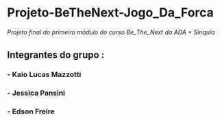 # Projeto-BeTheNext-Jogo_Da_Forca

###### Projeto final do primeiro módulo do curso Be_The_Next da ADA + Sinquia

## Integrantes do grupo : 
### - Kaio Lucas Mazzotti
### - Jessica Pansini
### - Edson Freire
